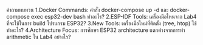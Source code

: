 คำถามทบทวน
1.Docker Commands: คำสั่ง docker-compose up -d และ docker-compose exec esp32-dev bash ทำอะไร?
2.ESP-IDF Tools: เครื่องมือไหนจาก Lab4 ที่จะใช้ในการ build โปรแกรม ESP32?
3.New Tools: เครื่องมือใหม่ที่ติดตั้ง (tree, htop) ใช้ทำอะไร?
4.Architecture Focus: การศึกษา ESP32 architecture แตกต่างจากการทำ arithmetic ใน Lab4 อย่างไร?
